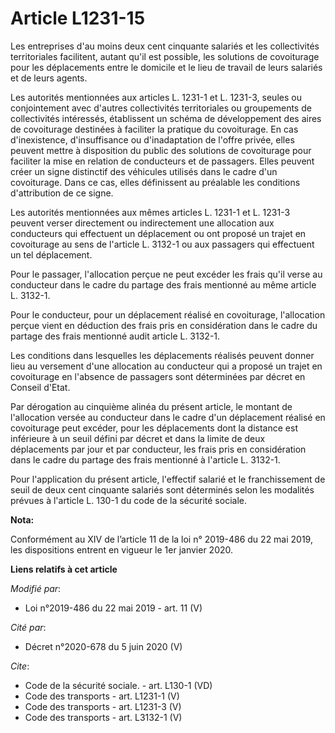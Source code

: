 # Article L1231-15

Les entreprises d'au moins deux cent cinquante salariés et les collectivités territoriales facilitent, autant qu'il est
possible, les solutions de covoiturage pour les déplacements entre le domicile et le lieu de travail de leurs salariés et de
leurs agents. 

Les autorités mentionnées aux articles L. 1231-1 et L. 1231-3, seules ou conjointement avec d'autres collectivités
territoriales ou groupements de collectivités intéressés, établissent un schéma de développement des aires de covoiturage
destinées à faciliter la pratique du covoiturage. En cas d'inexistence, d'insuffisance ou d'inadaptation de l'offre privée,
elles peuvent mettre à disposition du public des solutions de covoiturage pour faciliter la mise en relation de conducteurs
et de passagers. Elles peuvent créer un signe distinctif des véhicules utilisés dans le cadre d'un covoiturage. Dans ce cas,
elles définissent au préalable les conditions d'attribution de ce signe. 

Les autorités mentionnées aux mêmes articles L. 1231-1 et L. 1231-3 peuvent verser directement ou indirectement une
allocation aux conducteurs qui effectuent un déplacement ou ont proposé un trajet en covoiturage au sens de l'article L.
3132-1 ou aux passagers qui effectuent un tel déplacement. 

Pour le passager, l'allocation perçue ne peut excéder les frais qu'il verse au conducteur dans le cadre du partage des frais
mentionné au même article L. 3132-1. 

Pour le conducteur, pour un déplacement réalisé en covoiturage, l'allocation perçue vient en déduction des frais pris en
considération dans le cadre du partage des frais mentionné audit article L. 3132-1. 

Les conditions dans lesquelles les déplacements réalisés peuvent donner lieu au versement d'une allocation au conducteur qui
a proposé un trajet en covoiturage en l'absence de passagers sont déterminées par décret en Conseil d'Etat. 

Par dérogation au cinquième alinéa du présent article, le montant de l'allocation versée au conducteur dans le cadre d'un
déplacement réalisé en covoiturage peut excéder, pour les déplacements dont la distance est inférieure à un seuil défini par
décret et dans la limite de deux déplacements par jour et par conducteur, les frais pris en considération dans le cadre du
partage des frais mentionné à l'article L. 3132-1. 

Pour l'application du présent article, l'effectif salarié et le franchissement de seuil de deux cent cinquante salariés sont
déterminés selon les modalités prévues à l'article L. 130-1 du code de la sécurité sociale.

**Nota:**

Conformément au XIV de l’article 11 de la loi n° 2019-486 du 22 mai 2019, les dispositions entrent en vigueur le 1er janvier
2020.

**Liens relatifs à cet article**

_Modifié par_:

  - Loi n°2019-486 du 22 mai 2019 - art. 11 (V)

_Cité par_:

  - Décret n°2020-678 du 5 juin 2020 (V)

_Cite_:

  - Code de la sécurité sociale. - art. L130-1 (VD)
  - Code des transports - art. L1231-1 (V)
  - Code des transports - art. L1231-3 (V)
  - Code des transports - art. L3132-1 (V)
